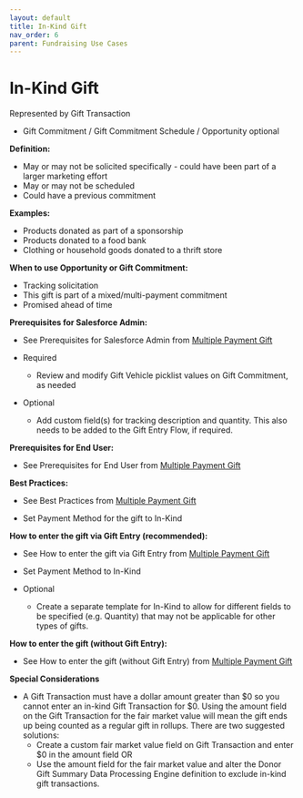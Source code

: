 ```yaml
---
layout: default
title: In-Kind Gift
nav_order: 6
parent: Fundraising Use Cases
---
```


# In-Kind Gift


Represented by Gift Transaction 
* Gift Commitment / Gift Commitment Schedule / Opportunity optional

**Definition:**



* May or may not be solicited specifically - could have been part of a larger marketing effort
* May or may not be scheduled
* Could have a previous commitment

**Examples:**



* Products donated as part of a sponsorship
* Products donated to a food bank
* Clothing or household goods donated to a thrift store

**When to use Opportunity or Gift Commitment:**



* Tracking solicitation
* This gift is part of a mixed/multi-payment commitment
* Promised ahead of time

**Prerequisites for Salesforce Admin:**



* See Prerequisites for Salesforce Admin from [Multiple Payment Gift](use-cases-multiple-payment-gift.md)

* Required
    * Review and modify Gift Vehicle picklist values on Gift Commitment, as needed
* Optional
    * Add custom field(s) for tracking description and quantity. This also needs to be added to the Gift Entry Flow, if required.

**Prerequisites for End User:**



* See Prerequisites for End User from [Multiple Payment Gift](use-cases-multiple-payment-gift.md)


**Best Practices:**



* See Best Practices from [Multiple Payment Gift](use-cases-multiple-payment-gift.md)

* Set Payment Method for the gift to In-Kind

**How to enter the gift via Gift Entry (recommended):**



* See How to enter the gift via Gift Entry from [Multiple Payment Gift](use-cases-multiple-payment-gift.md)

* Set Payment Method to In-Kind
* Optional
    * Create a separate template for In-Kind to allow for different fields to be specified (e.g. Quantity) that may not be applicable for other types of gifts.

**How to enter the gift (without Gift Entry):**



* See How to enter the gift (without Gift Entry) from [Multiple Payment Gift](use-cases-multiple-payment-gift.md)

**Special Considerations**
* A Gift Transaction must have a dollar amount greater than $0 so you cannot enter an in-kind Gift Transaction for $0. Using the amount field on the Gift Transaction for the fair market value will mean the gift ends up being counted as a regular gift in rollups. There are two suggested solutions:
    * Create a custom fair market value field on Gift Transaction and enter $0 in the amount field OR
    * Use the amount field for the fair market value and alter the Donor Gift Summary Data Processing Engine definition to exclude in-kind gift transactions.


